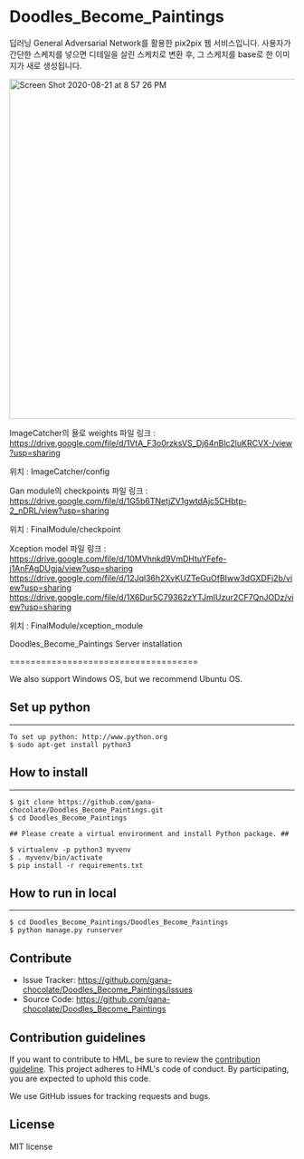 # Doodles_Become_Paintings
딥러닝 General Adversarial Network를 활용한 pix2pix 웹 서비스입니다. 
사용자가 간단한 스케치를 넣으면 디테일을 살린 스케치로 변환 후, 그 스케치를 base로 한 이미지가 새로 생성됩니다.

<img width="600" alt="Screen Shot 2020-08-21 at 8 57 26 PM" src="https://user-images.githubusercontent.com/38303729/95704045-992fd100-0c8a-11eb-8ae4-ceba6e227998.png">

ImageCatcher의 욜로 weights 파일 링크 : https://drive.google.com/file/d/1VtA_F3o0rzksVS_Dj64nBlc2luKRCVX-/view?usp=sharing

위치 : ImageCatcher/config

Gan module의 checkpoints 파일 링크 : https://drive.google.com/file/d/1G5b6TNetjZV1gwtdAjc5CHbtp-2_nDRL/view?usp=sharing

위치 : FinalModule/checkpoint

Xception model 파일 링크 : https://drive.google.com/file/d/10MVhnkd9VmDHtuYFefe-j1AnFAgDUgja/view?usp=sharing
https://drive.google.com/file/d/12Jql36h2XvKUZTeGuOfBIww3dGXDFj2b/view?usp=sharing
https://drive.google.com/file/d/1X6Dur5C79362zYTJmIUzur2CF7QnJODz/view?usp=sharing

위치 : FinalModule/xception_module

Doodles_Become_Paintings Server installation

====================================

We also support Windows OS, but we recommend Ubuntu OS.

Set up python
----------------------------------
********************************

    To set up python: http://www.python.org
    $ sudo apt-get install python3


How to install
--------------------------------
**************************

    $ git clone https://github.com/gana-chocolate/Doodles_Become_Paintings.git
    $ cd Doodles_Become_Paintings
    
    ## Please create a virtual environment and install Python package. ##
    
    $ virtualenv -p python3 myvenv
    $ . myvenv/bin/activate
    $ pip install -r requirements.txt

How to run in local
--------------------------------
***************************

    $ cd Doodles_Become_Paintings/Doodles_Become_Paintings
    $ python manage.py runserver
    
        
Contribute
----------------
* Issue Tracker: https://github.com/gana-chocolate/Doodles_Become_Paintings/issues
* Source Code: https://github.com/gana-chocolate/Doodles_Become_Paintings

Contribution guidelines
-----------------------
If you want to contribute to HML, be sure to review the [contribution guideline](https://github.com/gana-chocolate/Doodles_Become_Paintings). This project adheres to HML's code of conduct. By participating, you are expected to uphold this code.

We use GitHub issues for tracking requests and bugs.

License
------------------------
MIT license
